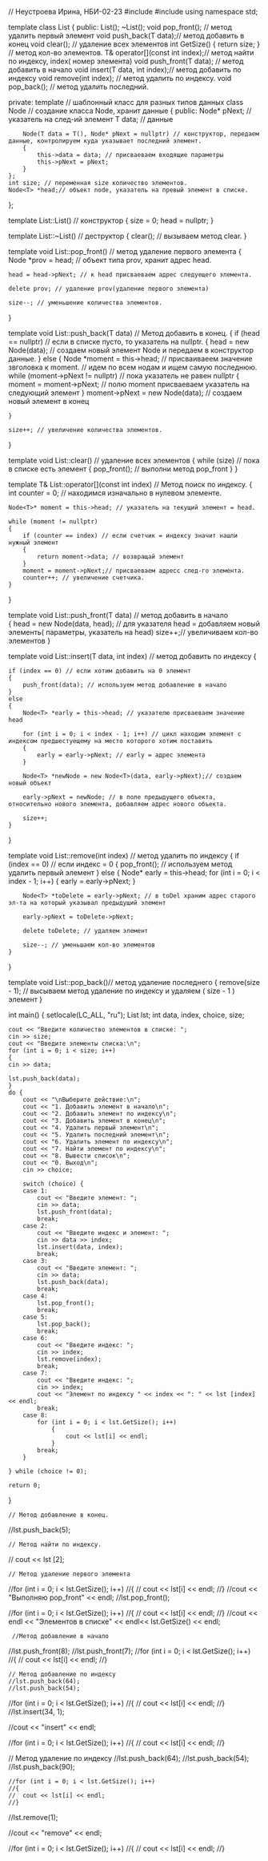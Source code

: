 // Неустроева Ирина, НБИ-02-23
#include <iostream>
#include <string>
using namespace std;

template<typename T>
class List
{
public:
	List();
	~List();
	void pop_front(); // метод удалить первый элемент 
	void push_back(T data);// метод добавить в конец 
	void clear(); // удаление всех элементов 
	int GetSize() { return size; } // метод кол-во элементов.
	T& operator[](const int index);// метод найти по индексу, index( номер элемента)
	void push_front(T data); // метод добавить в начало 
	void insert(T data, int index);// метод добавить по индексу
	void remove(int index); // метод удалить по индексу.
	void pop_back(); // метод удалить последний.

private:
    template<typename T> // шаблонный класс для разных типов данных
	class Node // создание класса Node, хранит данные 
	{
	public:
		Node* pNext; // указатель на след-ий элемент 
		T data; // данные 

		Node(T data = T(), Node* pNext = nullptr) // конструктор, передаем данные, контролируем куда указывает последний элемент. 
		{
			this->data = data; // присваеваем входящие параметры
			this->pNext = pNext;
		}
	};
	int size; // переменная size количество элементов. 
	Node<T> *head;// объект node, указатель на превый элемент в списке.
};


template<typename T>
List<T>::List() // конструктор 
{
	size = 0; 
	head = nullptr;
}


template<typename T>
List<T>::~List() // деструктор 
{
	clear(); // вызываем метод clear.
}


template<typename T>
void List<T>::pop_front() // метод удаление первого элемента 
{
	Node<T> *prov = head; // объект типа prov, хранит адрес head.

	head = head->pNext; // к head присваеваем адрес следуещего элемента.

	delete prov; // удаление prov(удаление первого элемента)

	size--; // уменьшение количества элементов.

}

template<typename T>
void List<T>::push_back(T data) // Метод добавить в конец.
{
	if (head == nullptr) // если в списке пусто, то указатель на nullptr.
	{
		head = new Node<T>(data); // создаем новый элемент Node и передаем в конструктор данные.
	}
	else
	{
		Node<T> *moment = this->head; // присваиваеем значение звголовка к moment.
		// идем по всем нодам и ищем самую последнюю.
		while (moment->pNext != nullptr) // пока указатель не равен nullptr
		{
			moment = moment->pNext; // полю moment присваеваем указатель на следующий элемент
		}
		moment->pNext = new Node<T>(data); // создаем новый элемент в конец

	}

	size++; // увеличение количества элементов.
}

template<typename T> 
void List<T>::clear() // удаление всех элементов
{
	while (size) // пока в списке есть элемент 
	{
		pop_front(); // выполни метод pop_front
	}
}


template<typename T>
T& List<T>::operator[](const int index) // Метод поиск по индексу. 
{
	int counter = 0; // находимся изначально в нулевом элементе.

	Node<T>* moment = this->head; // указатель на текущий элемент = head.

	while (moment != nullptr)  
	{
		if (counter == index) // если счетчик = индексу значит нашли нужный элемент
		{
			return moment->data; // возвращай элемент 
		}
		moment = moment->pNext;// присваеваем адресс след-го элемента.
		counter++; // увеличение счетчика.
	}
}

template<typename T>
void List<T>::push_front(T data) // метод добавить в начало  
{
	head = new Node<T>(data, head); // для указателя head = добавляем новый элементь( параметры, указатель на head)
	size++;// увеличиваем кол-во элементов 
}

template<typename T>
void List<T>::insert(T data, int index) // метод добавить по индексу
{

	if (index == 0) // если хотим добавить на 0 элемент
	{
		push_front(data); // используем метод добавление в начало 
	}
	else
	{
		Node<T> *early = this->head; // указателю присваеваем значение head 

		for (int i = 0; i < index - 1; i++) // цикл находим элемент с индексом предшестуещему на место которого хотим поставить
		{
			early = early->pNext; // early = адрес элемента 
		}

		Node<T> *newNode = new Node<T>(data, early->pNext);// создаем новый объект

		early->pNext = newNode; // в поле предыдущего объекта, относительно нового элемента, добавляем адрес нового объекта.

		size++;
	}

}

template<typename T>
void List<T>::remove(int index) // метод удалить по индексу
{
	if (index == 0) // если индекс = 0
	{
		pop_front(); // используем метод удалить первый элемент
	}
	else
	{
		Node<T>* early = this->head;
		for (int i = 0; i < index - 1; i++)
		{
			early = early->pNext;
		}


		Node<T> *toDelete = early->pNext; // в toDel храним адрес старого эл-та на который указывал предыдущий элемент

		early->pNext = toDelete->pNext; 

		delete toDelete; // удаляем элемент

		size--; // уменьшаем кол-во элементов
	}

}

template<typename T>
void List<T>::pop_back()// метод удаление последнего
{
	remove(size - 1); // высываем метод удаление по индексу и удаляем ( size - 1 ) элемент
}


int main()
{
	setlocale(LC_ALL, "ru");
	List<int> lst;
	int data, index, choice, size;

    cout << "Введите количество элементов в списке: ";
	cin >> size;
	cout << "Введите элементы списка:\n";
	for (int i = 0; i < size; i++) 
	{
	cin >> data;
	
	lst.push_back(data);
    }
	do {
		cout << "\nВыберите действие:\n";
		cout << "1. Добавить элемент в начало\n";
		cout << "2. Добавить элемент по индексу\n";
		cout << "3. Добавить элемент в конец\n";
		cout << "4. Удалить первый элемент\n";
		cout << "5. Удалить последний элемент\n";
		cout << "6. Удалить элемент по индексу\n";
		cout << "7. Найти элемент по индексу\n";
		cout << "8. Вывести список\n";
		cout << "0. Выход\n";
		cin >> choice;

		switch (choice) {
		case 1:
			cout << "Введите элемент: ";
			cin >> data;
			lst.push_front(data);
			break;
		case 2:
			cout << "Введите индекс и элемент: ";
			cin >> data >> index;
			lst.insert(data, index);
			break;
		case 3:
			cout << "Введите элемент: ";
			cin >> data;
			lst.push_back(data);
			break;
		case 4:
			lst.pop_front();
			break;
		case 5:
			lst.pop_back();
			break;
		case 6:
			cout << "Введите индекс: ";
			cin >> index;
			lst.remove(index);
			break;
		case 7:
			cout << "Введите индекс: ";
			cin >> index;
			cout << "Элемент по индексу " << index << ": " << lst [index] << endl;
			break;
		case 8:
			for (int i = 0; i < lst.GetSize(); i++)
				{
					cout << lst[i] << endl;
				}
			break;
		}

	} while (choice != 0);

	return 0;
}


	// Метод добавление в конец.
//lst.push_back(5);

	// Метод найти по индексу. 
// cout << lst [2];

	// Метод удаление первого элемента 
//for (int i = 0; i < lst.GetSize(); i++) 
//{
//	cout << lst[i] << endl;
//}
//cout << "Выполняю pop_front" << endl;
//lst.pop_front();

//for (int i = 0; i < lst.GetSize(); i++)
//{
//	cout << lst[i] << endl;
//}
//cout << endl << "Элементов в списке" << endl<< lst.GetSize() << endl;

     //Метод добавление в начало
//lst.push_front(8);
//lst.push_front(7);
//for (int i = 0; i < lst.GetSize(); i++) 
//{
//	cout << lst[i] << endl;
//}
	
    // Метод добавление по индексу
	//lst.push_back(64);
	//lst.push_back(54);

//for (int i = 0; i < lst.GetSize(); i++) 
//{
//	cout << lst[i] << endl;
//}
//lst.insert(34, 1);

//cout << "insert" << endl;

//for (int i = 0; i < lst.GetSize(); i++)
//{
//	cout << lst[i] << endl;
//}

  // Метод удаление по индексу
//lst.push_back(64);
//lst.push_back(54);
//lst.push_back(90);

	//for (int i = 0; i < lst.GetSize(); i++)
	//{
	//	cout << lst[i] << endl;
	//}
//lst.remove(1);

//cout << "remove" << endl;

//for (int i = 0; i < lst.GetSize(); i++)
//{
//	cout << lst[i] << endl;
//}
